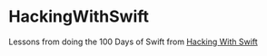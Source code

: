 # HackingWithSwift

Lessons from doing the 100 Days of Swift from [Hacking With Swift](https://www.hackingwithswift.com/) 

